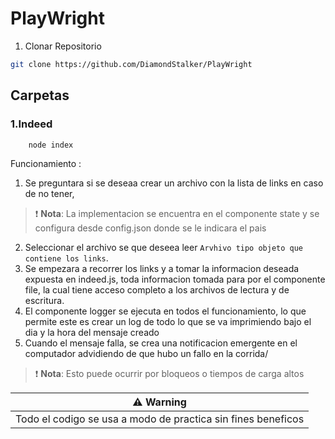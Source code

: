 # PlayWright

1. Clonar Repositorio
```bash
git clone https://github.com/DiamondStalker/PlayWright
```

## Carpetas

### 1.Indeed
```bash
    node index
```
    
Funcionamiento :
1. Se preguntara si se deseaa crear un archivo con la lista de links en caso de no tener, 


> :exclamation: **Nota**: La implementacion se encuentra en el componente state y se configura desde config.json donde se le indicara el pais

2. Seleccionar el archivo se que deseea leer `Arvhivo tipo objeto que contiene los links`.
3. Se empezara a recorrer los links y a tomar la informacion deseada expuesta en indeed.js, toda informacion tomada para por el componente file,
    la cual tiene acceso completo a los archivos de lectura y de escritura.
4. El componente logger se ejecuta en todos el funcionamiento, lo que permite este es crear un log de todo lo que se va imprimiendo bajo el dia y la hora del mensaje creado
5. Cuando el mensaje falla, se crea una notificacion emergente en el computador advidiendo de que hubo un fallo en la corrida/

> :exclamation: **Nota**: Esto puede ocurrir por bloqueos o tiempos de carga altos


| ⚠️ Warning                               | 
|------------------------------------------|
| Todo el codigo se usa a modo de practica sin fines beneficos     |